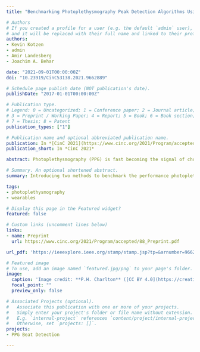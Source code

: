 ```yaml
---
title: "Benchmarking Photoplethysmography Peak Detection Algorithms Using the Electrocardiogram Signal as a Reference"

# Authors
# If you created a profile for a user (e.g. the default `admin` user), write the username (folder name) here 
# and it will be replaced with their full name and linked to their profile.
authors:
- Kevin Kotzen
- admin
- Amir Landesberg
- Joachim A. Behar

date: "2021-09-01T00:00:00Z"
doi: "10.23919/CinC53138.2021.9662889"

# Schedule page publish date (NOT publication's date).
publishDate: "2017-01-01T00:00:00Z"

# Publication type.
# Legend: 0 = Uncategorized; 1 = Conference paper; 2 = Journal article;
# 3 = Preprint / Working Paper; 4 = Report; 5 = Book; 6 = Book section;
# 7 = Thesis; 8 = Patent
publication_types: ["1"]

# Publication name and optional abbreviated publication name.
publication: In *[CinC 2021](https://www.cinc.org/2021/Program/accepted/PreliminaryProgram.html)*
publication_short: In *CinC 2021*

abstract: Photoplethysmography (PPG) is fast becoming the signal of choice for the widespread monitoring of sleep metrics obtained by wearable devices. Robust peak detection is critical for the extraction of meaningful features from the PPG waveform. There is however no consensus on what PPG peak detection algorithms perform best on nocturnal continuous PPG recordings. We introduce two methods to benchmark the performance PPG peak detectors. We make use of data where nocturnal PPG and electrocardiogram (ECG) are measured synchronously. Within this setting, the ECG, a signal for which there are established R-peak detectors, is used as reference. The first method for benchmarking, denoted 'Peak Matching', consists of forecasting the expected position of the PPG peaks using the ECG R-peaks as reference. The second technique, denoted 'IHR-IPR Accuracy', compares the instantaneous pulse rate (IPR) extracted from the PPG with the instantaneous heart rate (IHR) extracted from the ECG. For benchmarking, we used the MESA dataset consisting of 2,055 overnight polysomnography recordings with a combined length of over 16,300 hours. Four open PPG peak detectors were benchmarked. The 'Pulses' detector performed best with a Peak Matching F1-score of 0.94 and an IHR-IPR Accuracy of 89.6%. We introduced two new methods for benchmarking PPG peak detectors. Among the four detectors evaluated, 'Pulses' performed best. Benchmarking of further PPG detectors and on other data source (e.g. daytime recordings, recordings from patients with arrhythmia) is needed.

# Summary. An optional shortened abstract.
summary: Introducing two methods to benchmark the performance photoplethysmography (PPG) peak detectors.

tags:
- photoplethysmography
- wearables

# Display this page in the Featured widget?
featured: false

# Custom links (uncomment lines below)
links:
- name: Preprint
  url: https://www.cinc.org/2021/Program/accepted/88_Preprint.pdf

url_pdf: 'https://ieeexplore.ieee.org/stamp/stamp.jsp?tp=&arnumber=9662889'

# Featured image
# To use, add an image named `featured.jpg/png` to your page's folder. 
image:
  caption: 'Image credit: **P.H. Charlton** ([CC BY 4.0](https://creativecommons.org/licenses/by/4.0/))'
  focal_point: ""
  preview_only: false

# Associated Projects (optional).
#   Associate this publication with one or more of your projects.
#   Simply enter your project's folder or file name without extension.
#   E.g. `internal-project` references `content/project/internal-project/index.md`.
#   Otherwise, set `projects: []`.
projects:
- PPG Beat Detection

---
```


